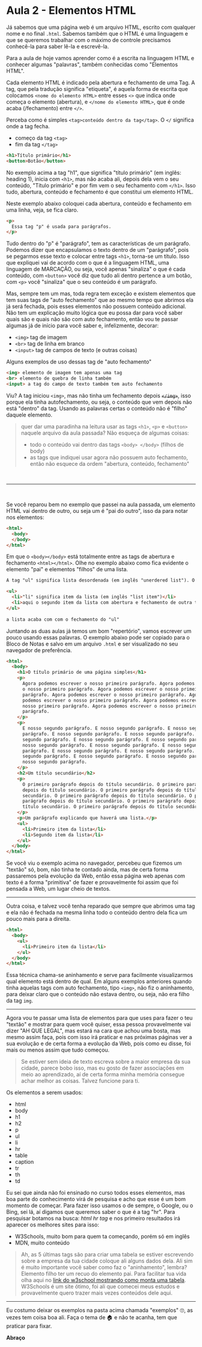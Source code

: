 # Aula 2 - Elementos HTML

Já sabemos que uma página web é um arquivo HTML, escrito com qualquer nome e no final `.html`. Sabemos também que o HTML é uma linguagem e que se queremos trabalhar com o máximo de controle precisamos conhecê-la para saber lê-la e escrevê-la.

Para a aula de hoje vamos aprender como é a escrita na linguagem HTML e conhecer algumas "palavras", também conhecidas como "Elementos HTML".

Cada elemento HTML é indicado pela abertura e fechamento de uma Tag. A tag, que pela tradução significa "etiqueta", é aquela forma de escrita que colocamos `<nome do elemento HTML>` entre esses `<>` que indica onde começa o elemento (abertura), e `</nome do elemento HTML>`, que é onde acaba (/fechamento) entre `</>`.

Perceba como é simples `<tag>conteúdo dentro da tag</tag>`. O `</` significa onde a tag fecha.

- começo da tag `<tag>`
- fim da tag `</tag>`

```html
<h1>Título primário</h1>
<button>Botão</button>
```

No exemplo acima a tag "h1", que significa "título primário" (em inglês: heading 1), inicia com `<h1>`, mas não acaba ali, depois dela vem o seu conteúdo, "Título primário" e por fim vem o seu fechamento com `</h1>`. Isso tudo, abertura, conteúdo e fechamento é que constitui um elemento HTML.

Neste exemplo abaixo coloquei cada abertura, conteúdo e fechamento em uma linha, veja, se fica claro.

```html
<p>
  Essa tag "p" é usada para parágrafos.
</p>
```

Tudo dentro do "p" é "parágrafo", tem as características de um parágrafo. Podemos dizer que encapsulamos o texto dentro de um "parágrafo", pois se pegarmos esse texto e colocar entre tags `<h1>`, torna-se um título. Isso que expliquei vai de acordo com o que é a linguagem HTML, uma linguagem de MARCAÇÃO, ou seja, você apenas "sinaliza" o que é cada conteúdo, com `<button>` você diz que tudo ali dentro pertence a um botão, com `<p>` você "sinaliza" que o seu conteúdo é um parágrafo.

Mas, sempre tem um mas, toda regra tem exceção e existem elementos que tem suas tags de "auto fechamento" que ao mesmo tempo que abrimos ela já será fechada, pois esses elementos não possuem conteúdo adicional. Não tem um explicação muito lógica que eu possa dar para você saber quais são e quais não são com auto fechamento, então vou te passar algumas já de início para você saber e, infelizmente, decorar:

- `<img>` tag de imagem
- `<br>` tag de linha em branco
- `<input>` tag de campos de texto (e outras coisas)

Alguns exemplos de uso dessas tag de "auto fechamento"

```html
<img> elemento de imagem tem apenas uma tag
<br> elemento de quebra de linha também
<input> a tag do campo de texto também tem auto fechamento
```

Viu? A tag iniciou `<img>`, mas não tinha um fechamento depois <s>`</img>`</s>, isso porque ela tinha autofechamento, ou seja, o conteúdo que vem depois não está "dentro" da tag. Usando as palavras certas o conteúdo não é "filho" daquele elemento.

> quer dar uma paradinha na leitura usar as tags `<h1>`, `<p>` e `<button>` naquele arquivo da aula passada? Não esqueça de algumas coisas:
> 
> - todo o conteúdo vai dentro das tags `<body> </body>` (filhos de body)
> - as tags que indiquei usar agora não possuem auto fechamento, então não esquece da ordem "abertura, conteúdo, fechamento"

<br/>
  
---
  
<br/>

Se você reparou bem no exemplo que passei na aula passada, um elemento HTML vai dentro de outro, ou seja um é "pai do outro", isso da para notar nos elementos:

```html
<html>
  <body>
  </body>
</html>
```

Em que o `<body></body>` está totalmente entre as tags de abertura e fechamento `<html></html>`. Olhe no exemplo abaixo como fica evidente o elemento "pai" e elementos "filhos" de uma lista.

```html
A tag "ul" significa lista desordenada (em inglês "unerdered list"). O "ul" é pai dos dois "li".

<ul>
  <li>"li" significa item da lista (em inglês "list item")</li>
  <li>aqui o segundo item da lista com abertura e fechamento de outra tag "li"</li>
</ul>
  
a lista acaba com com o fechamento do "ul"
```

Juntando as duas aulas já temos um bom "repertório", vamos escrever um pouco usando essas palavras. O exemplo abaixo pode ser copiado para o Bloco de Notas e salvo em um arquivo `.html` e ser visualizado no seu navegador de preferência.

```html
<html>
  <body>
    <h1>O título primário de uma página simples</h1>
    <p>
      Agora podemos escrever o nosso primeiro parágrafo. Agora podemos escrever
      o nosso primeiro parágrafo. Agora podemos escrever o nosso primeiro
      parágrafo. Agora podemos escrever o nosso primeiro parágrafo. Agora
      podemos escrever o nosso primeiro parágrafo. Agora podemos escrever o
      nosso primeiro parágrafo. Agora podemos escrever o nosso primeiro
      parágrafo.
    </p>
    <p>
      E nosso segundo parágrafo. E nosso segundo parágrafo. E nosso segundo
      parágrafo. E nosso segundo parágrafo. E nosso segundo parágrafo. E nosso
      segundo parágrafo. E nosso segundo parágrafo. E nosso segundo parágrafo. E
      nosso segundo parágrafo. E nosso segundo parágrafo. E nosso segundo
      parágrafo. E nosso segundo parágrafo. E nosso segundo parágrafo. E nosso
      segundo parágrafo. E nosso segundo parágrafo. E nosso segundo parágrafo. E
      nosso segundo parágrafo.
    </p>
    <h2>Um título secundário</h2>
    <p>
      O primeiro parágrafo depois do título secundário. O primeiro parágrafo
      depois do título secundário. O primeiro parágrafo depois do título
      secundário. O primeiro parágrafo depois do título secundário. O primeiro
      parágrafo depois do título secundário. O primeiro parágrafo depois do
      título secundário. O primeiro parágrafo depois do título secundário.
    </p>
    <p>Um parágrafo explicando que haverá uma lista.</p>
    <ul>
      <li>Primeiro item da lista</li>
      <li>Segundo item da lista</li>
    </ul>
  </body>
</html>
```

Se você viu o exemplo acima no navegador, percebeu que fizemos um "textão" só, bom, não tinha te contado ainda, mas de certa forma passaremos pela evolução da Web, então essa página web apenas com texto é a forma "primitiva" de fazer e provavelmente foi assim que foi pensada a Web, um lugar cheio de textos.

---

Outra coisa, e talvez você tenha reparado que sempre que abrimos uma tag e ela não é fechada na mesma linha todo o conteúdo dentro dela fica um pouco mais para a direita.

```html
<html>
  <body>
    <ul>
      <li>Primeiro item da lista</li>
    </ul>
  </body>
</html>
```

Essa técnica chama-se aninhamento e serve para facilmente visualizarmos qual elemento está dentro de qual. Em alguns exemplos anteriores quando tinha aquelas tags com auto fechamento, tipo `<img>`, não fiz o aninhamento, para deixar claro que o conteúdo não estava dentro, ou seja, não era filho da tag `img`.

---

Agora vou te passar uma lista de elementos para que uses para fazer o teu "textão" e mostrar para quem você quiser, essa pessoa provavelmente vai dizer "AH QUE LEGAL", mas estará na cara que achou uma bosta, mas mesmo assim faça, pois com isso irá praticar e nas próximas páginas ver a sua evolução e de certa forma a evolução da Web, pois como eu disse, foi mais ou menos assim que tudo começou.

> Se estiver sem ideia de texto escreva sobre a maior empresa da sua cidade, parece bobo isso, mas eu gosto de fazer associações em meio ao aprendizado, aí de certa forma minha memória consegue achar melhor as coisas. Talvez funcione para ti.

Os elementos a serem usados:

- html
- body
- h1
- h2
- p
- ul
- li
- hr
- table
- caption
- tr
- th
- td

Eu sei que ainda não foi ensinado no curso todos esses elementos, mas boa parte do conhecimento virá de pesquisa e acho que esse é um bom momento de começar. Para fazer isso usamos o de sempre, o Google, ou o Bing, sei lá, aí digamos que queremos saber o que é a tag "hr". Para pesquisar botamos na busca: _html hr tag_ e nos primeiro resultados irá aparecer os melhores sites para isso:

- W3Schools, muito bom para quem ta começando, porém só em inglês
- MDN, muito conteúdo

> Ah, as 5 últimas tags são para criar uma tabela se estiver escrevendo sobre a empresa da tua cidade coloque ali alguns dados dela. Ali sim é muito importante você saber como faz o "aninhamento", lembra? Elemento filho ter um recuo do elemento pai. Para facilitar tua vida olha aqui no [link do w3school mostrando como monta uma tabela](https://www.w3schools.com/tags/tag_caption.asp#:~:text=The%20tag%20defines%20a,align%20and%20place%20the%20caption.). W3Schools é um site ótimo, foi ali que comecei meus estudos e provavelmente quero trazer mais vezes conteúdos dele aqui.

---

Eu costumo deixar os exemplos na pasta acima chamada "exemplos" 🙄, as vezes tem coisa boa ali. Faça o tema de 🏠 e não te acanha, tem que praticar para fixar.

**Abraço**

